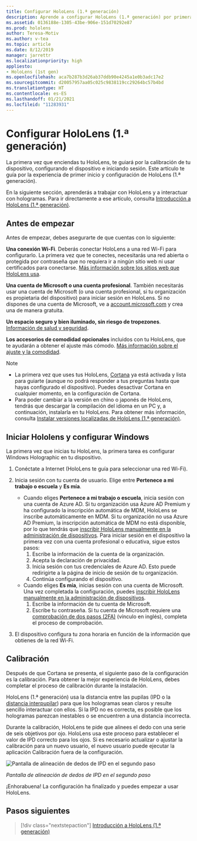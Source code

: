 ```yaml
---
title: Configurar HoloLens (1.ª generación)
description: Aprende a configurar HoloLens (1.ª generación) por primera vez por una red Wi-Fi con una cuenta de Microsoft (MSA) o de Azure Active Directory (AAD).
ms.assetid: 0136188e-1305-43be-906e-151d70292e87
ms.prod: hololens
author: Teresa-Motiv
ms.author: v-tea
ms.topic: article
ms.date: 8/12/2019
manager: jarrettr
ms.localizationpriority: high
appliesto:
- HoloLens (1st gen)
ms.openlocfilehash: aca7b287b3d26ab37ddb90e4245a1e0b3adc17e2
ms.sourcegitcommit: d20057957aa05c025c9838119cc29264bc57b4bd
ms.translationtype: HT
ms.contentlocale: es-ES
ms.lasthandoff: 01/21/2021
ms.locfileid: "11283931"
---
```

# Configurar HoloLens (1.ª generación)

La primera vez que enciendas tu HoloLens, te guiará por la calibración de tu dispositivo, configurando el dispositivo e iniciando sesión.  Este artículo te guía por la experiencia de primer inicio y configuración de HoloLens (1.ª generación).

En la siguiente sección, aprenderás a trabajar con HoloLens y a interactuar con hologramas. Para ir directamente a ese artículo, consulta [Introducción a HoloLens (1.ª generación)](hololens1-basic-usage.md).

## Antes de empezar

Antes de empezar, debes asegurarte de que cuentas con lo siguiente:

**Una conexión Wi-Fi**. Deberás conectar HoloLens a una red Wi-Fi para configurarlo. La primera vez que te conectes, necesitarás una red abierta o protegida por contraseña que no requiera ir a ningún sitio web ni usar certificados para conectarse. [Más información sobre los sitios web que HoloLens usa](hololens-offline.md).

**Una cuenta de Microsoft o una cuenta profesional**. También necesitarás usar una cuenta de Microsoft (o una cuenta profesional, si tu organización es propietaria del dispositivo) para iniciar sesión en HoloLens. Si no dispones de una cuenta de Microsoft, ve a [account.microsoft.com](https://account.microsoft.com) y crea una de manera gratuita.

**Un espacio seguro y bien iluminado, sin riesgo de tropezones**. [Información de salud y seguridad](https://go.microsoft.com/fwlink/p/?LinkId=746661).

**Los accesorios de comodidad opcionales** incluidos con tu HoloLens, que te ayudarán a obtener el ajuste más cómodo. [Más información sobre el ajuste y la comodidad](https://support.microsoft.com/help/12632/hololens-fit-your-hololens).

> [!NOTE]
>  
> - La primera vez que uses tus HoloLens, [Cortana](hololens-cortana.md) ya está activada y lista para guiarte (aunque no podrá responder a tus preguntas hasta que hayas configurado el dispositivo). Puedes desactivar Cortana en cualquier momento, en la configuración de Cortana.
> - Para poder cambiar a la versión en chino o japonés de HoloLens, tendrás que descargar la compilación del idioma en un PC y, a continuación, instalarla en tu HoloLens. Para obtener más información, consulta [Instalar versiones localizadas de HoloLens (1.ª generación)](hololens1-install-localized.md).

## Iniciar Hololens y configurar Windows

La primera vez que inicias tu HoloLens, la primera tarea es configurar Windows Holographic en tu dispositivo.

1. Conéctate a Internet (HoloLens te guía para seleccionar una red Wi-Fi).

1. Inicia sesión con tu cuenta de usuario. Elige entre **Pertenece a mi trabajo o escuela** y **Es mía**.
    - Cuando eliges **Pertenece a mi trabajo o escuela**, inicia sesión con una cuenta de Azure AD. Si tu organización usa Azure AD Premium y ha configurado la inscripción automática de MDM, HoloLens se inscribe automáticamente en MDM. Si tu organización no usa Azure AD Premium, la inscripción automática de MDM no está disponible, por lo que tendrás que [inscribir HoloLens manualmente en la administración de dispositivos](hololens-enroll-mdm.md#different-ways-to-enroll). Para iniciar sesión en el dispositivo la primera vez con una cuenta profesional o educativa, sigue estos pasos:
        1. Escribe la información de la cuenta de la organización.
        1. Acepta la declaración de privacidad.
        1. Inicia sesión con tus credenciales de Azure AD. Esto puede redirigirte a la página de inicio de sesión de tu organización.
        1. Continúa configurando el dispositivo.
    - Cuando eliges **Es mía**, inicias sesión con una cuenta de Microsoft. Una vez completada la configuración, puedes [inscribir HoloLens manualmente en la administración de dispositivos](hololens-enroll-mdm.md#different-ways-to-enroll).
        1. Escribe la información de tu cuenta de Microsoft.
        1. Escribe tu contraseña. Si tu cuenta de Microsoft requiere una [comprobación de dos pasos (2FA)](https://blogs.technet.microsoft.com/microsoft_blog/2013/04/17/microsoft-account-gets-more-secure/) (vínculo en inglés), completa el proceso de comprobación.

1. El dispositivo configura tu zona horaria en función de la información que obtienes de la red Wi-Fi.

## Calibración

Después de que Cortana se presenta, el siguiente paso de la configuración es la calibración. Para obtener la mejor experiencia de HoloLens, debes completar el proceso de calibración durante la instalación.

HoloLens (1.ª generación) usa la distancia entre las pupilas (IPD o la [distancia interpupilar](https://en.wikipedia.org/wiki/Interpupillary_distance)) para que los hologramas sean claros y resulte sencillo interactuar con ellos. Si la IPD no es correcta, es posible que los hologramas parezcan inestables o se encuentren a una distancia incorrecta.

Durante la calibración, HoloLens te pide que alinees el dedo con una serie de seis objetivos por ojo. HoloLens usa este proceso para establecer el valor de IPD correcto para los ojos. Si es necesario actualizar o ajustar la calibración para un nuevo usuario, el nuevo usuario puede ejecutar la aplicación Calibración fuera de la configuración.

![Pantalla de alineación de dedos de IPD en el segundo paso](./images/ipd-finger-alignment-300px.jpg)

*Pantalla de alineación de dedos de IPD en el segundo paso*

¡Enhorabuena! La configuración ha finalizado y puedes empezar a usar HoloLens.

## Pasos siguientes

> [!div class="nextstepaction"]
> [Introducción a HoloLens (1.ª generación)](hololens1-basic-usage.md)
